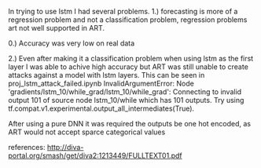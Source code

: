 In trying to use lstm I had several problems. 
1.) forecasting is more of a regression problem and not a classification problem, regression problems art not well supported in ART.

0.) Accuracy was very low on real data

2.) Even after making it a classification problem when using lstm as the first layer I was able to achive high accuracy but ART was still unable to create attacks against a model with lstm layers. This can be seen in proj_lstm_attack_failed.ipynb
InvalidArgumentError: Node 'gradients/lstm_10/while_grad/lstm_10/while_grad': Connecting to invalid output 101 of source node lstm_10/while which has 101 outputs. Try using tf.compat.v1.experimental.output_all_intermediates(True).

After using a pure DNN it was required the outputs be one hot encoded, as ART would not accept sparce categorical values

references:
http://diva-portal.org/smash/get/diva2:1213449/FULLTEXT01.pdf

